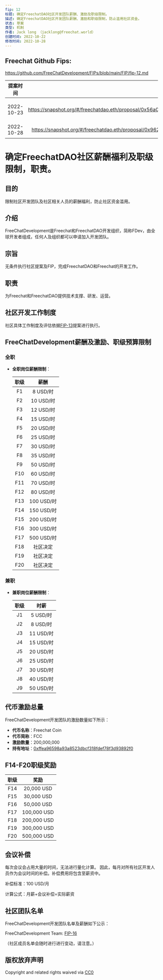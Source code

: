 ```yaml
---
fip: 12
标题: 确定FreechatDAO社区开发团队薪酬、激励及职级限制。
描述: 确定FreechatDAO社区开发团队薪酬、激励和职级限制，防止滥用社区资金。
状态: 草案
类型: 机制
作者: Jack long （jacklong@freechat.world）
创建时间: 2022-10-22
修改时间: 2022-10-28
---
```


## Freechat Github Fips: 

https://github.com/FreeChatDevelopment/FIPs/blob/main/FIP/fip-12.md


  | 提案时间 | 链接 | 结果 |
  |:-:|:-:|:-:|
  |2022-10-23|https://snapshot.org/#/freechatdao.eth/proposal/0x56a07c7f382b5a66aecc1ebaf2ebad39e493760402357f5071bb1ebb2949d71d|未通过|
  |2022-10-28|https://snapshot.org/#/freechatdao.eth/proposal/0x962a124269aa46e3cfa1f78f2b5a85468cac7bc5a9193b92bfef5a0aef1fac5d|待定|

# 确定FreechatDAO社区薪酬福利及职级限制，职责。

## 目的
限制社区开发团队及社区相关人员的薪酬福利，防止社区资金滥用。

## 介绍
FreeChatDevelopment是Freechat和FreechatDAO开发组织，简称FDev，由全球开发者组成，任何人及组织都可以申请加入开发团队。

## 宗旨
无条件执行社区提案及FIP，完成FreechatDAO和Freechat的开发工作。

## 职责
为Freechat和FreechatDAO提供技术支撑、研发、运营。

## 社区开发工作制度
社区具体工作制度及评估依据[FIP-13](https://github.com/FreeChatDevelopment/FIPs/blob/main/FIP/fip-13.md)提案进行执行。

## FreeChatDevelopment薪酬及激励、职级预算限制
### 全职
   - **全职岗位薪酬限制**：

     | 职级 | 薪酬 |
     | :-: |:-:|
     | F1  |8    USD/时|
     | F2  |10   USD/时|
     | F3  |12   USD/时|
     | F4  |15   USD/时|
     | F5  |20   USD/时|
     | F6  |25   USD/时|
     | F7  |30   USD/时|
     | F8  |35   USD/时|
     | F9  |50   USD/时|
     | F10 |60   USD/时|
     | F11 |70   USD/时|
     | F12 |80   USD/时|
     | F13 |100  USD/时|
     | F14 |150  USD/时|
     | F15 |200  USD/时|
     | F16 |300  USD/时|
     | F17 |500  USD/时|
     | F18 |社区决定|
     | F19 |社区决定|
     | F20 |社区决定|

### 兼职
- **兼职岗位薪酬限制**：

   | 职级 | 时薪 |
   | :-: |:-:|
   | J1  |5 USD/时|
   | J2  |8 USD/时|
   | J3  |11 USD/时|
   | J4  |15 USD/时|
   | J5  |20 USD/时|
   | J6  |25 USD/时|
   | J7  |30 USD/时|
   | J8  |40 USD/时|
   | J9  |50 USD/时|

## 代币激励总量
FreeChatDevelopment开发团队的激励数量如下所示：
- **代币名称**：Freechat Coin
- **代币简称**：FCC
- **激励数量**：200,000,000
- **持有地址**：[0xffea96598a93a8523dbcf318fdef78f3d93892f0](https://etherscan.io/token/0x171b1daefac13a0a3524fcb6beddc7b31e58e079?a=0xffea96598a93a8523dbcf318fdef78f3d93892f0)

## F14-F20职级奖励

   | 职级 | 奖励 |
   | :-: |:-:|
   |F14  |20,000 USD|   
   |F15  |30,000 USD|
   |F16  |50,000 USD|
   |F17  |100,000 USD|
   |F18  |200,000 USD|
   |F19  |300,000 USD|
   |F20  |500,000 USD|

## 会议补偿
   每次会议会占用大量的时间，无法进行量化计算。
   因此，每月对所有社区开发人员作为会议时间的补偿。补偿费用将包含至薪资中。

   补偿标准：100 USD/月

   计算公式：月薪+会议补偿=实际薪资

## 社区团队名单
FreeChatDevelopment开发团队名单及薪酬如下公示：

FreeChatDevelopment Team: [FIP-16](https://github.com/FreeChatDevelopment/FIPs/blob/main/FIP/fip-16.md)

（社区成员名单会随时进行进行变动，请注意。）

## 版权放弃声明
Copyright and related rights waived via [CC0](https://github.com/ethereum/EIPs/blob/master/LICENSE.md)